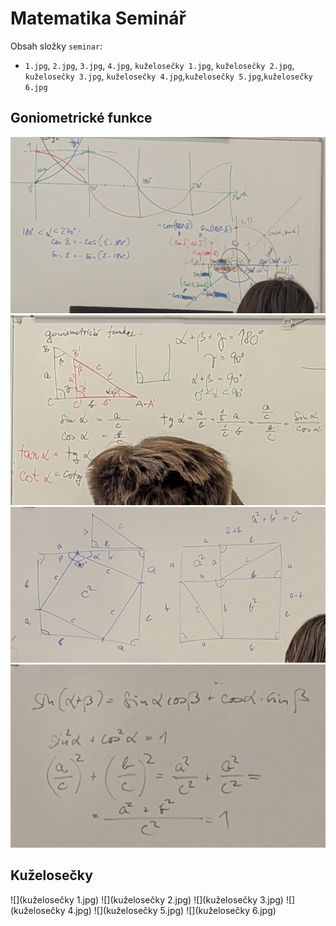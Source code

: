 # Matematika Seminář

Obsah složky `seminar`:

- `1.jpg`, `2.jpg`, `3.jpg`, `4.jpg`, `kuželosečky 1.jpg`, `kuželosečky 2.jpg`, `kuželosečky 3.jpg`, `kuželosečky 4.jpg`,`kuželosečky 5.jpg`,`kuželosečky 6.jpg`

## Goniometrické funkce

![](1.jpg)
![](2.jpg)
![](3.jpg)
![](4.jpg)

## Kuželosečky

![](kuželosečky 1.jpg)
![](kuželosečky 2.jpg)
![](kuželosečky 3.jpg)
![](kuželosečky 4.jpg)
![](kuželosečky 5.jpg)
![](kuželosečky 6.jpg)
